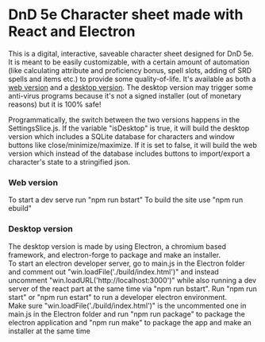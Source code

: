 # DnD 5e Character sheet made with React and Electron

This is a digital, interactive, saveable character sheet designed for DnD 5e. It is meant to be easily customizable, with a certain amount of automation (like calculating attribute and proficiency bonus, spell slots, adding of SRD spells and items etc.) to provide some quality-of-life. It's available as both a [web version](https://xoror.github.io) and a [desktop version](https://drive.google.com/drive/folders/1lmS-msB2soHSBrwhpCoX6ALHuDqlYbn0?usp=sharing). The desktop version may trigger some anti-virus programs because it's not a signed installer (out of monetary reasons) but it is 100% safe!

Programmatically, the switch between the two versions happens in the SettingsSlice.js. If the variable "isDesktop" is true, it will build the desktop version which includes a SQLite database for characters and window buttons like close/minimize/maximize. If it is set to false, it will build the web version which instead of the database includes buttons to import/export a character's state to a stringified json.

### Web version

To start a dev serve run "npm run bstart"
To build the site use "npm run ebuild"

### Desktop version

The desktop version is made by using Electron, a chromium based framework, and electron-forge to package and make an installer.  
To start an electron developer server, go to main.js in the Electron folder and comment out "win.loadFile('./build/index.html')" and instead uncomment "win.loadURL('http://localhost:3000')" while also running a dev server of the react part at the same time via "npm run bstart".
Run "npm run start" or "npm run estart" to run a developer electron environment.  
Make sure "win.loadFile('./build/index.html')" is the uncommented one in main.js in the Electron folder and  run "npm run package" to package the electron application and "npm run make" to package the app and make an installer at the same time
